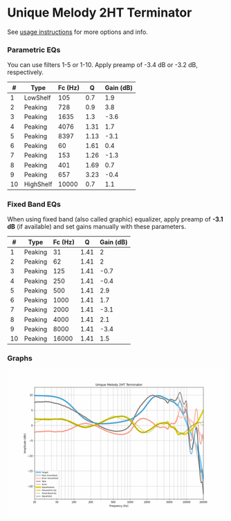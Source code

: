 # Unique Melody 2HT Terminator
See [usage instructions](https://github.com/jaakkopasanen/AutoEq#usage) for more options and info.

### Parametric EQs
You can use filters 1-5 or 1-10. Apply preamp of -3.4 dB or -3.2 dB, respectively.

|   # | Type      |   Fc (Hz) |    Q |   Gain (dB) |
|-----|-----------|-----------|------|-------------|
|   1 | LowShelf  |       105 | 0.7  |         1.9 |
|   2 | Peaking   |       728 | 0.9  |         3.8 |
|   3 | Peaking   |      1635 | 1.3  |        -3.6 |
|   4 | Peaking   |      4076 | 1.31 |         1.7 |
|   5 | Peaking   |      8397 | 1.13 |        -3.1 |
|   6 | Peaking   |        60 | 1.61 |         0.4 |
|   7 | Peaking   |       153 | 1.26 |        -1.3 |
|   8 | Peaking   |       401 | 1.69 |         0.7 |
|   9 | Peaking   |       657 | 3.23 |        -0.4 |
|  10 | HighShelf |     10000 | 0.7  |         1.1 |

### Fixed Band EQs
When using fixed band (also called graphic) equalizer, apply preamp of **-3.1 dB** (if available) and set gains manually with these parameters.

|   # | Type    |   Fc (Hz) |    Q |   Gain (dB) |
|-----|---------|-----------|------|-------------|
|   1 | Peaking |        31 | 1.41 |         2   |
|   2 | Peaking |        62 | 1.41 |         2   |
|   3 | Peaking |       125 | 1.41 |        -0.7 |
|   4 | Peaking |       250 | 1.41 |        -0.4 |
|   5 | Peaking |       500 | 1.41 |         2.9 |
|   6 | Peaking |      1000 | 1.41 |         1.7 |
|   7 | Peaking |      2000 | 1.41 |        -3.1 |
|   8 | Peaking |      4000 | 1.41 |         2.1 |
|   9 | Peaking |      8000 | 1.41 |        -3.4 |
|  10 | Peaking |     16000 | 1.41 |         1.5 |

### Graphs
![](./Unique%20Melody%202HT%20Terminator.png)
